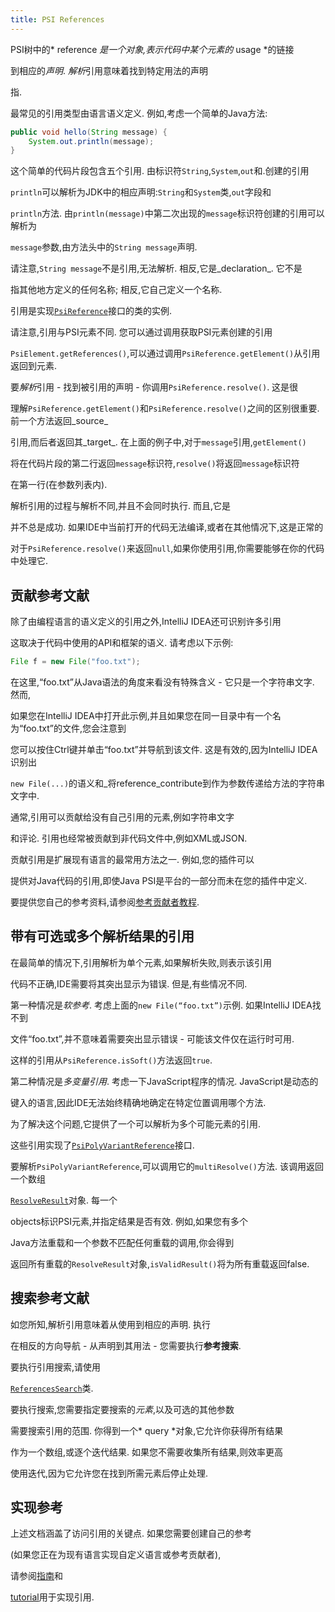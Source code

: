 ```yaml
---
title: PSI References
---
```


PSI树中的* reference *是一个对象,表示代码中某个元素的* usage *的链接

到相应的*声明*. 
*解析*引用意味着找到特定用法的声明

指.


最常见的引用类型由语言语义定义.
例如,考虑一个简单的Java方法:


```java
public void hello(String message) {
    System.out.println(message);
}
```

这个简单的代码片段包含五个引用.
由标识符`String`,`System`,`out`和.创建的引用

`println`可以解析为JDK中的相应声明:`String`和`System`类,`out`字段和

`println`方法.
由`println(message)`中第二次出现的`message`标识符创建的引用可以解析为

`message`参数,由方法头中的`String message`声明.


请注意,`String message`不是引用,无法解析.
相反,它是_declaration_.
它不是

指其他地方定义的任何名称;
相反,它自己定义一个名称.


引用是实现[`PsiReference`](upsource:///platform/core-api/src/com/intellij/psi/PsiReference.java)接口的类的实例.

请注意,引用与PSI元素不同.
您可以通过调用获取PSI元素创建的引用

`PsiElement.getReferences()`,可以通过调用`PsiReference.getElement()`从引用返回到元素.


要*解析*引用 - 找到被引用的声明 - 你调用`PsiReference.resolve()`.
这是很

理解`PsiReference.getElement()`和`PsiReference.resolve()`之间的区别很重要.
前一个方法返回_source_

引用,而后者返回其_target_.
在上面的例子中,对于`message`引用,`getElement()`

将在代码片段的第二行返回`message`标识符,`resolve()`将返回`message`标识符

在第一行(在参数列表内).


解析引用的过程与解析不同,并且不会同时执行.
而且,它是

并不总是成功.
如果IDE中当前打开的代码无法编译,或者在其他情况下,这是正常的

对于`PsiReference.resolve()`来返回`null`,如果你使用引用,你需要能够在你的代码中处理它.


## 贡献参考文献


除了由编程语言的语义定义的引用之外,IntelliJ IDEA还可识别许多引用

这取决于代码中使用的API和框架的语义.
请考虑以下示例:


```java
File f = new File("foo.txt");
```

在这里,“foo.txt”从Java语法的角度来看没有特殊含义 - 它只是一个字符串文字.
然而,

如果您在IntelliJ IDEA中打开此示例,并且如果您在同一目录中有一个名为“foo.txt”的文件,您会注意到

您可以按住Ctrl键并单击“foo.txt”并导航到该文件.
这是有效的,因为IntelliJ IDEA识别出

`new File(...)`的语义和_将reference_contribute到作为参数传递给方法的字符串文字中.


通常,引用可以贡献给没有自己引用的元素,例如字符串文字

和评论.
引用也经常被贡献到非代码文件中,例如XML或JSON.


贡献引用是扩展现有语言的最常用方法之一.
例如,您的插件可以

提供对Java代码的引用,即使Java PSI是平台的一部分而未在您的插件中定义.


要提供您自己的参考资料,请参阅[参考贡献者教程](/tutorials/custom_language_support/reference_contributor.md).


## 带有可选或多个解析结果的引用


在最简单的情况下,引用解析为单个元素,如果解析失败,则表示该引用

代码不正确,IDE需要将其突出显示为错误.
但是,有些情况不同.


第一种情况是*软参考*.
考虑上面的`new File(“foo.txt”)`示例.
如果IntelliJ IDEA找不到

文件“foo.txt”,并不意味着需要突出显示错误 - 可能该文件仅在运行时可用.

这样的引用从`PsiReference.isSoft()`方法返回`true`.


第二种情况是*多变量引用*.
考虑一下JavaScript程序的情况. 
JavaScript是动态的

键入的语言,因此IDE无法始终精确地确定在特定位置调用哪个方法.

为了解决这个问题,它提供了一个可以解析为多个可能元素的引用.

这些引用实现了[`PsiPolyVariantReference`](upsource:///platform/core-api/src/com/intellij/psi/PsiPolyVariantReference.java)接口.


要解析`PsiPolyVariantReference`,可以调用它的`multiResolve()`方法.
该调用返回一个数组

[`ResolveResult`](upsource:///platform/core-api/src/com/intellij/psi/PsiResolveResult.java)对象.
每一个

objects标识PSI元素,并指定结果是否有效.
例如,如果您有多个

Java方法重载和一个参数不匹配任何重载的调用,你会得到

返回所有重载的`ResolveResult`对象,`isValidResult()`将为所有重载返回false.


## 搜索参考文献


如您所知,解析引用意味着从使用到相应的声明.
执行

在相反的方向导航 - 从声明到其用法 - 您需要执行**参考搜索**.


要执行引用搜索,请使用

[`ReferencesSearch`](upsource:///platform/indexing-api/com/intellij/psi/search/searches/ReferencesSearch.java)类.

要执行搜索,您需要指定要搜索的*元素*,以及可选的其他参数

需要搜索引用的范围.
你得到一个* query *对象,它允许你获得所有结果

作为一个数组,或逐个迭代结果.
如果您不需要收集所有结果,则效率更高

使用迭代,因为它允许您在找到所需元素后停止处理.


## 实现参考


上述文档涵盖了访问引用的关键点.
如果您需要创建自己的参考

(如果您正在为现有语言实现自定义语言或参考贡献者),

请参阅[指南](/reference_guide/custom_language_support/references_and_resolve.md)和

[tutorial](/tutorials/custom_language_support/reference_contributor.md)用于实现引用.


